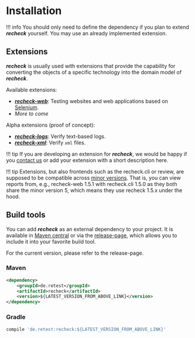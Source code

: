 # Installation

!!! info 
	You should only need to define the dependency if you plan to extend ***recheck*** yourself. You may use an already implemented extension.

## Extensions

***recheck*** is usually used with extensions that provide the capability for converting the objects of a specific technology into the domain model of ***recheck***.

Available extensions:

* [***recheck-web***](https://github.com/retest/recheck-web): Testing websites and web applications based on [Selenium](https://www.seleniumhq.org/).
* *More to come*

Alpha extensions (proof of concept):

* [***recheck-logs***](https://github.com/retest/recheck-logs): Verify text-based logs.
* [***recheck-xml***](https://github.com/retest/recheck-xml): Verify `xml` files.

!!! tip
	If you are developing an extension for ***recheck***, we would be happy if you [contact us](https://retest.de/contact-us/) or add your extension with a short description here.

!!! tip
	Extensions, but also frontends such as the recheck.cli or review, are supposed to be compatible across [minor versions](https://semver.org/). That is, you can view reports from, e.g., recheck-web 1.5.1 with recheck.cli 1.5.0 as they both share the minor version 5, which means they use recheck 1.5.x under the hood.

## Build tools

You can add ***recheck*** as an external dependency to your project. It is available in [Maven central](https://mvnrepository.com/artifact/de.retest/recheck) or via the [release-page](https://github.com/retest/recheck/releases), which allows you to include it into your favorite build tool.

For the current version, please refer to the release-page.

### Maven

```xml
<dependency>
	<groupId>de.retest</groupId>
	<artifactId>recheck</artifactId>
	<version>${LATEST_VERSION_FROM_ABOVE_LINK}</version>
</dependency>
```

### Gradle

```gradle
compile 'de.retest:recheck:${LATEST_VERSION_FROM_ABOVE_LINK}'
```
